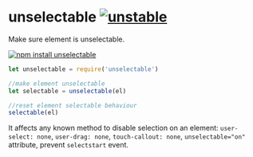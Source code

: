 # unselectable [![unstable](https://img.shields.io/badge/stability-unstable-green.svg)](http://github.com/badges/stability-badges)

Make sure element is unselectable.

[![npm install unselectable](https://nodei.co/npm/unselectable.png?mini=true)](https://npmjs.org/package/unselectable/)

```js
let unselectable = require('unselectable')

//make element unselectable
let selectable = unselectable(el)

//reset element selectable behaviour
selectable(el)
```

It affects any known method to disable selection on an element: `user-select: none`, `user-drag: none`, `touch-callout: none`, `unselectable="on"` attribute, prevent `selectstart` event.
